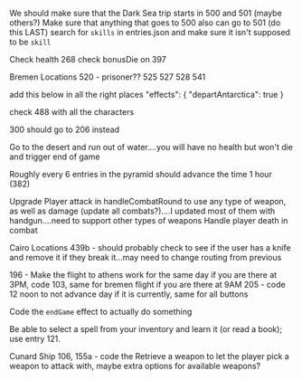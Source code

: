 We should make sure that the Dark Sea trip starts in 500 and 501 (maybe others?)
Make sure that anything that goes to 500 also can go to 501 (do this LAST)
search for `skills` in entries.json and make sure it isn't supposed to be `skill`

Check health 268
check bonusDie on 397

Bremen Locations
520 - prisoner??
525
527
528
541

add this below
in all the right places
"effects": {
"departAntarctica": true
}

check 488 with all the characters

300 should go to 206 instead

Go to the desert and run out of water....you will have no health but won't die and trigger end of game

Roughly every 6 entries in the pyramid should advance the time 1 hour (382)

Upgrade Player attack in handleCombatRound to use any type of weapon, as well as damage (update all combats?)....I updated most of them with handgun....need to support other types of weapons
Handle player death in combat

Cairo Locations
439b - should probably check to see if the user has a knife and remove it if they break it...may need to change routing from previous

196 - Make the flight to athens work for the same day if you are there at 3PM, code 103, same for bremen flight if you are there at 9AM
205 - code 12 noon to not advance day if it is currently, same for all buttons

Code the `endGame` effect to actually do something

Be able to select a spell from your inventory and learn it (or read a book); use entry 121.

Cunard Ship
106, 155a - code the Retrieve a weapon to let the player pick a weapon to attack with, maybe extra options for available weapons?
